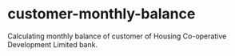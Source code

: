 # customer-monthly-balance

Calculating monthly balance of customer of Housing Co-operative Development Limited bank.
